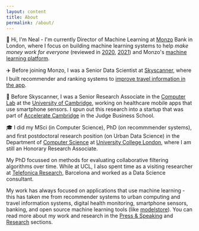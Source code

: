 ```yaml
---
layout: content
title: About
permalink: /about/
---
```


👋 Hi, I'm Neal - I'm currently Director of Machine Learning at [Monzo](https://monzo.com/) Bank in London, where I focus on building machine learning systems to help _make money work for everyone_ (reviewed in [2020](http://nlathia.github.io/2020/10/Monzo-ML.html), [2021](https://nlathia.github.io/2021/10/Monzo-ML.html)) and Monzo's [machine learning platform](https://nlathia.github.io/2022/04/Monzo-ML-stack.html).

✈️ Before joining Monzo, I was a Senior Data Scientist at [Skyscanner](http://skyscanner.net/), where I built recommender and ranking systems to [improve travel information in the app](https://medium.com/@neal_lathia/five-lessons-from-building-machine-learning-systems-d703162846ad). 

🏫 Before Skyscanner, I was a Senior Research Associate in the [Computer Lab](https://www.cl.cam.ac.uk/research/srg/netos/people/) at the [University of Cambridge](https://www.cam.ac.uk/), working on healthcare mobile apps that use smartphone sensors. I spun out this research into a startup that was part of [Accelerate Cambridge](https://www.jbs.cam.ac.uk/entrepreneurship/programmes/accelerate-cambridge/) in the Judge Business School.

🎓 I did my MSci (in Computer Science), PhD (on recommmender systems), and first postdoctoral research position (on Urban Data Science) in the Department of [Computer Science](http://www.cs.ucl.ac.uk/home/) at [University College London](https://www.ucl.ac.uk/), where I am still an Honorary Research Associate.

My PhD focussed on methods for evaluating collaborative filtering algorithms over time. While at UCL, I also spent time as a visiting researcher at [Telefonica Research](http://www.tid.es/), Barcelona and worked as a Data Science consultant.

My work has always focused on applications that use machine learning - this has taken me from recommender systems to urban computing and travel information systems, digital health monitoring, smartphone sensors, banking, and open source machine learning tools (like [modelstore](https://github.com/operatorai/modelstore)). You can read more about my work and research in the [Press & Speaking](../public/) and [Research](../research/) sections. 

